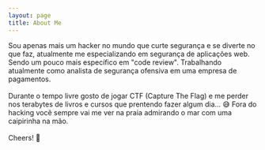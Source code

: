 ```yaml
---
layout: page
title: About Me
---
```



<div class="alert alert-info" role="alert">
Sou apenas mais um hacker no mundo que curte segurança e se diverte no que faz, atualmente me especializando em segurança de aplicações web. Sendo um pouco mais específico em "code review". Trabalhando atualmente como analista de segurança ofensiva em uma empresa de pagamentos.
<br><br>
Durante o tempo livre gosto de jogar CTF (Capture The Flag) e me perder nos terabytes de livros e cursos que prentendo fazer algum dia... 😅 Fora do hacking você sempre vai me ver na praia admirando o mar com uma caipirinha na mão. 
<br><br>
Cheers! 🍹
</div>
